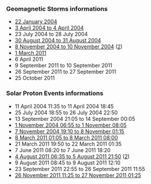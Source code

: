 ### Geomagnetic Storms informations
- [22 January 2004](Output/Figures/events/2004-01-22.png)
- [3 April 2004 to 4 April 2004](Output/Figures/events/2004-04-03.png)
- 23 July 2004 to 28 July 2004
- [30 August 2004 to 31 August 2004](Output/Figures/events/2004-08-30.png)
- [8 November 2004 to 10 November 2004](Output/Figures/events/2004-11-09.png) ([2](Output/Figures/events/2004-11-10.png))
- [1 March 2011](Output/Figures/events/2011-03-01.png)
- 6 April 2011
- 9 September 2011 to 10 September 2011
- 26 September 2011 to 27 September 2011
- 25 October 2011

### Solar Proton Events informations
- 11 April 2004 11:35 to 11 April 2004 18:45
- 25 July 2004 18:55 to 26 July 2004 22:50
- 13 September 2004 21:05 to 14 September 00:05
- [1 November 2004 06:55 to 1 November 08:05](Output/Figures/events/2004-11-01.png)
- [7 November 2004 19:10 to 8 November 01:15](Output/Figures/events/2004-11-07.png)    
- [8 March 2011 01:05 to 8 March 2011 08:00](Output/Figures/events/2011-03-08.png)
- 21 March 2011 19:50 to 22 March 2011 01:35
- 7 June 2011 08:20 to 7 June 2011 18:20
- [4 August 2011 06:35 to 5 August 2011 21:50](Output/Figures/events/2011-08-04.png) ([2](Output/Figures/events/2011-08-05.png))
- 9 August 2011 08:45 to 9 August 2011 12:10
- 23 September 2011 22:55 to 26 September 2011 11:55
- [26 November 2011 11:25 to 27 November 2011 01:25](Output/Figures/events/2011-11-26.png)
